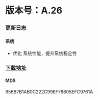# 版本号：A.26
### 更新日志
#### 系统
- 优化 系统性能，提升系统稳定性
### [下载地址](https://download.c.realme.com/osupdate/RMX2175_11_OTA_0260_all_EgFdkMu9M5om.ozip)

#### MD5
956B7B1AB0C222C99EF78805EFC9761A
